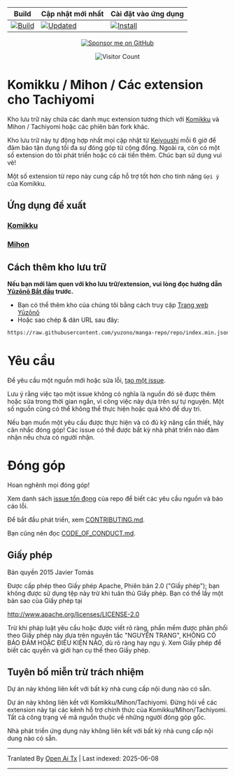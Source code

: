 <div align="center">

| Build | Cập nhật mới nhất | Cài đặt vào ứng dụng |
|-------|------------------|---------------------|
| [![Build](https://github.com/yuzono/tachiyomi-extensions/actions/workflows/build_push.yml/badge.svg)](https://github.com/yuzono/tachiyomi-extensions/actions/workflows/build_push.yml) | [![Updated](https://img.shields.io/github/actions/workflow/status/yuzono/tachiyomi-extensions/auto_cherry_pick.yml?label=Updated&labelColor=27303D)](https://github.com/yuzono/tachiyomi-extensions/actions/workflows/auto_cherry_pick.yml) | [![Install](https://img.shields.io/badge/Click%20here%20to%20install%20repo-gray?style=flat&labelColor=red)](https://intradeus.github.io/http-protocol-redirector/?r=tachiyomi://add-repo?url=https://raw.githubusercontent.com/yuzono/manga-repo/repo/index.min.json) |

[![Sponsor me on GitHub](https://custom-icon-badges.demolab.com/badge/-Sponsor-ea4aaa?style=for-the-badge&logo=heart&logoColor=white)](https://github.com/sponsors/cuong-tran "Sponsor me on GitHub")

![Visitor Count](https://count.getloli.com/get/@yuzono?theme=capoo-2)
</div>

# Komikku / Mihon / Các extension cho Tachiyomi

Kho lưu trữ này chứa các danh mục extension tương thích với [Komikku](https://github.com/komikku-app/komikku) và Mihon / Tachiyomi hoặc các phiên bản fork khác.

Kho lưu trữ này tự động hợp nhất mọi cập nhật từ [Keiyoushi](https://github.com/keiyoushi/extensions-source) mỗi 6 giờ để đảm bảo tận dụng tối đa sự đóng góp từ cộng đồng. Ngoài ra, còn có một số extension do tôi phát triển hoặc có cải tiến thêm. Chúc bạn sử dụng vui vẻ!

Một số extension từ repo này cung cấp hỗ trợ tốt hơn cho tính năng `Gợi ý` của Komikku.

## Ứng dụng đề xuất

### [Komikku](https://github.com/komikku-app/komikku)

### [Mihon](https://github.com/mihonapp/mihon)

## Cách thêm kho lưu trữ

**Nếu bạn mới làm quen với kho lưu trữ/extension, vui lòng đọc hướng dẫn [Yūzōnō Bắt đầu](https://yuzono.github.io/docs/guides/getting-started#adding-the-extension-repo) trước.**

* Bạn có thể thêm kho của chúng tôi bằng cách truy cập [Trang web Yūzōnō](https://yuzono.github.io/add-repo)
* Hoặc sao chép & dán URL sau đây:

```html
https://raw.githubusercontent.com/yuzono/manga-repo/repo/index.min.json
```

# Yêu cầu

Để yêu cầu một nguồn mới hoặc sửa lỗi, [tạo một issue](https://github.com/yuzono/tachiyomi-extensions/issues/new/choose).

Lưu ý rằng việc tạo một issue không có nghĩa là nguồn đó sẽ được thêm hoặc sửa trong thời gian ngắn,
vì công việc này dựa trên sự tự nguyện. Một số nguồn cũng có thể không thể thực hiện hoặc quá khó để duy trì.

Nếu bạn muốn một yêu cầu được thực hiện và có đủ kỹ năng cần thiết, hãy cân nhắc đóng góp!
Các issue có thể được bất kỳ nhà phát triển nào đảm nhận nếu chưa có người nhận.

# Đóng góp

Hoan nghênh mọi đóng góp!

Xem danh sách [issue tồn đọng](https://github.com/yuzono/tachiyomi-extensions/issues) của repo để biết các yêu cầu nguồn và báo cáo lỗi.

Để bắt đầu phát triển, xem [CONTRIBUTING.md](https://raw.githubusercontent.com/yuzono/tachiyomi-extensions/master/CONTRIBUTING.md).

Bạn cũng nên đọc [CODE_OF_CONDUCT.md](https://raw.githubusercontent.com/yuzono/tachiyomi-extensions/master/CODE_OF_CONDUCT.md).

## Giấy phép

Bản quyền 2015 Javier Tomás

Được cấp phép theo Giấy phép Apache, Phiên bản 2.0 ("Giấy phép");
bạn không được sử dụng tệp này trừ khi tuân thủ Giấy phép.
Bạn có thể lấy một bản sao của Giấy phép tại

http://www.apache.org/licenses/LICENSE-2.0

Trừ khi pháp luật yêu cầu hoặc được viết rõ ràng, phần mềm
được phân phối theo Giấy phép này dựa trên nguyên tắc "NGUYÊN TRẠNG",
KHÔNG CÓ BẢO ĐẢM HOẶC ĐIỀU KIỆN NÀO, dù rõ ràng hay ngụ ý.
Xem Giấy phép để biết các quyền và giới hạn cụ thể theo Giấy phép.

## Tuyên bố miễn trừ trách nhiệm

Dự án này không liên kết với bất kỳ nhà cung cấp nội dung nào có sẵn.

Dự án này không liên kết với Komikku/Mihon/Tachiyomi. Đừng hỏi về các extension này tại
các kênh hỗ trợ chính thức của Komikku/Mihon/Tachiyomi. Tất cả công trạng về mã nguồn thuộc về những người đóng góp gốc.

Nhà phát triển ứng dụng này không liên kết với bất kỳ nhà cung cấp nội dung nào có sẵn.

---

Tranlated By [Open Ai Tx](https://github.com/OpenAiTx/OpenAiTx) | Last indexed: 2025-06-08

---